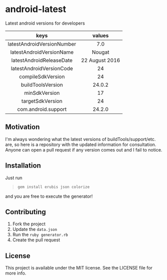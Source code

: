 # android-latest
Latest android versions for developers

<center>

| keys | values     |
|:-----------:|:--------:|
| latestAndroidVersionNumber | 7.0 |
| latestAndroidVersionName | Nougat |
| latestAndroidReleaseDate | 22 August 2016 |
| latestAndroidVersionCode | 24 |
| compileSdkVersion | 24 |
| buildToolsVersion | 24.0.2 |
| minSdkVersion | 17 |
| targetSdkVersion | 24 |
| com.android.support | 24.2.0 |

</center>

## Motivation

I'm always wondering what the latest versions of buildTools/support/etc. are, so here is a repository with the updated information for consultation.
Anyone can open a pull request if any version comes out and I fail to notice.

## Installation

Just run
> `gem install erubis json colorize`

and you are free to execute the generator!


## Contributing

1. Fork the project
2. Update the `data.json`
3. Run the `ruby generator.rb`
4. Create the pull request

## License

This project is available under the MIT license. See the LICENSE file for more info.
